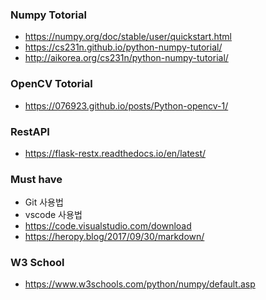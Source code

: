 
### Numpy Totorial
* https://numpy.org/doc/stable/user/quickstart.html
* https://cs231n.github.io/python-numpy-tutorial/
* http://aikorea.org/cs231n/python-numpy-tutorial/

### OpenCV Totorial
* https://076923.github.io/posts/Python-opencv-1/

### RestAPI
* https://flask-restx.readthedocs.io/en/latest/

### Must have
* Git 사용법
* vscode 사용법
* https://code.visualstudio.com/download
* https://heropy.blog/2017/09/30/markdown/

### W3 School
* https://www.w3schools.com/python/numpy/default.asp

